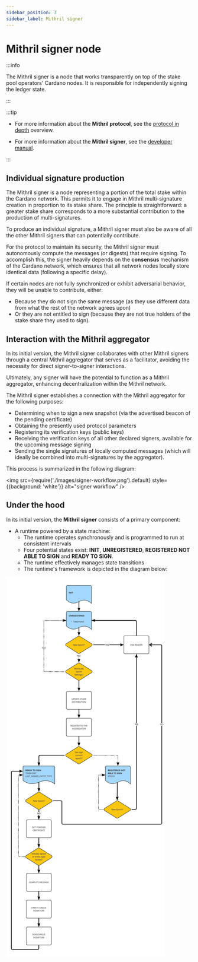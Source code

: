 ```yaml
---
sidebar_position: 3
sidebar_label: Mithril signer
---
```


# Mithril signer node

:::info

The Mithril signer is a node that works transparently on top of the stake pool operators' Cardano nodes. It is responsible for independently signing the ledger state.

:::

:::tip

- For more information about the **Mithril protocol**, see the [protocol in depth](../mithril-protocol/protocol.md) overview.

- For more information about the **Mithril signer**, see the [developer manual](../../manual/developer-docs/nodes/mithril-signer.md).

:::

## Individual signature production

The Mithril signer is a node representing a portion of the total stake within the Cardano network. This permits it to engage in Mithril multi-signature creation in proportion to its stake share. The principle is straightforward: a greater stake share corresponds to a more substantial contribution to the production of multi-signatures.

To produce an individual signature, a Mithril signer must also be aware of all the other Mithril signers that can potentially contribute.

For the protocol to maintain its security, the Mithril signer must autonomously compute the messages (or digests) that require signing. To accomplish this, the signer heavily depends on the **consensus** mechanism of the Cardano network, which ensures that all network nodes locally store identical data (following a specific delay).

If certain nodes are not fully synchronized or exhibit adversarial behavior, they will be unable to contribute, either:

- Because they do not sign the same message (as they use different data from what the rest of the network agrees upon)
- Or they are not entitled to sign (because they are not true holders of the stake share they used to sign).

## Interaction with the Mithril aggregator

In its initial version, the Mithril signer collaborates with other Mithril signers through a central Mithril aggregator that serves as a facilitator, avoiding the necessity for direct signer-to-signer interactions.

Ultimately, any signer will have the potential to function as a Mithril aggregator, enhancing decentralization within the Mithril network.

The Mithril signer establishes a connection with the Mithril aggregator for the following purposes:

- Determining when to sign a new snapshot (via the advertised beacon of the pending certificate)
- Obtaining the presently used protocol parameters
- Registering its verification keys (public keys)
- Receiving the verification keys of all other declared signers, available for the upcoming message signing
- Sending the single signatures of locally computed messages (which will ideally be combined into multi-signatures by the aggregator).

This process is summarized in the following diagram:

<img src={require('./images/signer-workflow.png').default} style={{background: 'white'}} alt="signer workflow" />

## Under the hood

In its initial version, the **Mithril signer** consists of a primary component:

- A runtime powered by a state machine:
  - The runtime operates synchronously and is programmed to run at consistent intervals
  - Four potential states exist: **INIT**, **UNREGISTERED**, **REGISTERED NOT ABLE TO SIGN** and **READY TO SIGN**.
  - The runtime effectively manages state transitions
  - The runtime's framework is depicted in the diagram below:

![Signer Runtime](images/signer-runtime.jpg)
